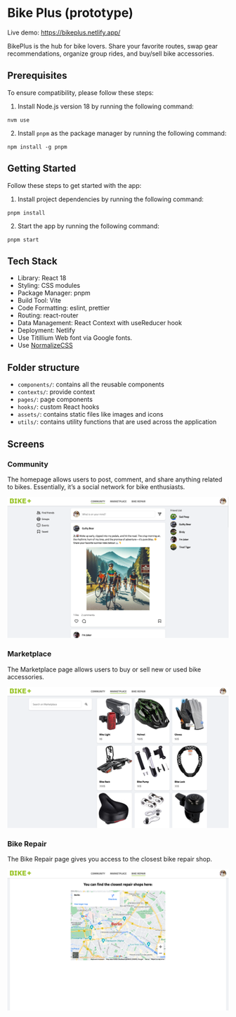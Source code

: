 # Bike Plus (prototype)

Live demo: https://bikeplus.netlify.app/

BikePlus is the hub for bike lovers. Share your favorite routes, swap gear recommendations, organize group rides, and buy/sell bike accessories.

## Prerequisites

To ensure compatibility, please follow these steps:

1. Install Node.js version 18 by running the following command:

```
nvm use
```

2. Install `pnpm` as the package manager by running the following command:

```
npm install -g pnpm
```

## Getting Started

Follow these steps to get started with the app:

1. Install project dependencies by running the following command:

```
pnpm install
```

2. Start the app by running the following command:

```
pnpm start
```

## Tech Stack

- Library: React 18
- Styling: CSS modules
- Package Manager: pnpm
- Build Tool: Vite
- Code Formatting: eslint, prettier
- Routing: react-router
- Data Management: React Context with useReducer hook
- Deployment: Netlify
- Use Titillium Web font via Google fonts.
- Use [NormalizeCSS](https://github.com/necolas/normalize.css/)

## Folder structure

- `components/`: contains all the reusable components
- `contexts/`: provide context
- `pages/`: page components
- `hooks/`: custom React hooks
- `assets/`: contains static files like images and icons
- `utils/`: contains utility functions that are used across the application

## Screens

### Community

The homepage allows users to post, comment, and share anything related to bikes. Essentially, it’s a social network for bike enthusiasts.

![screen-community](README-assets/screen-community.png)

### Marketplace

The Marketplace page allows users to buy or sell new or used bike accessories.

![screen-market](README-assets/screen-market.png)

### Bike Repair

The Bike Repair page gives you access to the closest bike repair shop.

![screen-repair](README-assets/screen-repair.png)
